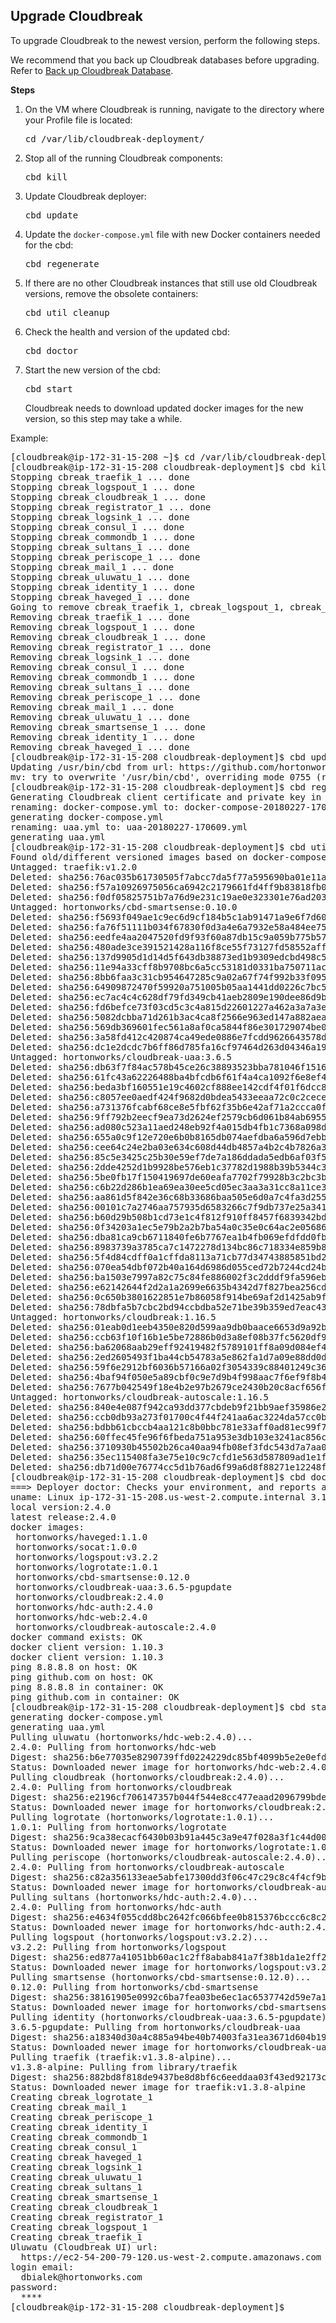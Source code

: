## Upgrade Cloudbreak

To upgrade Cloudbreak to the newest version, perform the following steps.

We recommend that you back up Cloudbreak databases before upgrading. Refer to [Back up Cloudbreak Database](cb-migrate.md#back-up-cloudbreak-database).

**Steps**


1. On the VM where Cloudbreak is running, navigate to the directory where your Profile file is located:

    <pre>cd /var/lib/cloudbreak-deployment/</pre>

2. Stop all of the running Cloudbreak components:

    <pre>cbd kill</pre>
    
3. Update Cloudbreak deployer:

    <pre>cbd update</pre>
    
3. Update the `docker-compose.yml` file with new Docker containers needed for the cbd:

    <pre>cbd regenerate</pre>
    
4. If there are no other Cloudbreak instances that still use old Cloudbreak versions, remove the obsolete containers:

    <pre>cbd util cleanup</pre>
    
5. Check the health and version of the updated cbd:

    <pre>cbd doctor</pre>
    
6. Start the new version of the cbd:

    <pre>cbd start</pre>
    
    Cloudbreak needs to download updated docker images for the new version, so this step may take a while.

Example:

<pre>
[cloudbreak@ip-172-31-15-208 ~]$ cd /var/lib/cloudbreak-deployment/
[cloudbreak@ip-172-31-15-208 cloudbreak-deployment]$ cbd kill
Stopping cbreak_traefik_1 ... done
Stopping cbreak_logspout_1 ... done
Stopping cbreak_cloudbreak_1 ... done
Stopping cbreak_registrator_1 ... done
Stopping cbreak_logsink_1 ... done
Stopping cbreak_consul_1 ... done
Stopping cbreak_commondb_1 ... done
Stopping cbreak_sultans_1 ... done
Stopping cbreak_periscope_1 ... done
Stopping cbreak_mail_1 ... done
Stopping cbreak_uluwatu_1 ... done
Stopping cbreak_identity_1 ... done
Stopping cbreak_haveged_1 ... done
Going to remove cbreak_traefik_1, cbreak_logspout_1, cbreak_cloudbreak_1, cbreak_registrator_1, cbreak_logsink_1, cbreak_consul_1, cbreak_commondb_1, cbreak_sultans_1, cbreak_periscope_1, cbreak_mail_1, cbreak_uluwatu_1, cbreak_smartsense_1, cbreak_identity_1, cbreak_haveged_1
Removing cbreak_traefik_1 ... done
Removing cbreak_logspout_1 ... done
Removing cbreak_cloudbreak_1 ... done
Removing cbreak_registrator_1 ... done
Removing cbreak_logsink_1 ... done
Removing cbreak_consul_1 ... done
Removing cbreak_commondb_1 ... done
Removing cbreak_sultans_1 ... done
Removing cbreak_periscope_1 ... done
Removing cbreak_mail_1 ... done
Removing cbreak_uluwatu_1 ... done
Removing cbreak_smartsense_1 ... done
Removing cbreak_identity_1 ... done
Removing cbreak_haveged_1 ... done
[cloudbreak@ip-172-31-15-208 cloudbreak-deployment]$ cbd update
Updating /usr/bin/cbd from url: https://github.com/hortonworks/cloudbreak-deployer/releases/download/v2.4.0/cloudbreak-deployer_2.4.0_Linux_x86_64.tgz
mv: try to overwrite '/usr/bin/cbd', overriding mode 0755 (rwxr-xr-x)? y
[cloudbreak@ip-172-31-15-208 cloudbreak-deployment]$ cbd regenerate
Generating Cloudbreak client certificate and private key in /var/lib/cloudbreak-deployment/certs with ec2-54-200-79-120.us-west-2.compute.amazonaws.com into /var/lib/cloudbreak-deployment/certs/traefik.
renaming: docker-compose.yml to: docker-compose-20180227-170609.yml
generating docker-compose.yml
renaming: uaa.yml to: uaa-20180227-170609.yml
generating uaa.yml
[cloudbreak@ip-172-31-15-208 cloudbreak-deployment]$ cbd util cleanup
Found old/different versioned images based on docker-compose.yml file: traefik:v1.2.0 hortonworks/cbd-smartsense:0.10.0 hortonworks/cloudbreak-uaa:3.6.5 hortonworks/cloudbreak:1.16.5 hortonworks/cloudbreak-autoscale:1.16.5
Untagged: traefik:v1.2.0
Deleted: sha256:76ac035b61730505f7abcc7da5f77a595690ba01e11a17d84b08b20f8a2576d2
Deleted: sha256:f57a10926975056ca6942c2179661fd4ff9b83818fb0ad95e8cdaa85a605932f
Deleted: sha256:f0df05825751b7a76d9e231c19ae0e323301e76ad20380262a74b364fe58f508
Untagged: hortonworks/cbd-smartsense:0.10.0
Deleted: sha256:f5693f049ae1c9ec6d9cf184b5c1ab91471a9e6f7d60b93eacfdf8c5ccc028b1
Deleted: sha256:fa76f51111b034f67830f0d3a4e6a7932e58a484ee7591ccefb37344cee1190a
Deleted: sha256:eedfe4aa2047520fd9f93f60a87db15c9a059b775b575d08dd85c4fd54d43928
Deleted: sha256:480ade3ce391521428a116f8ce55f73127fd58552affdc1db8cd7d62a8e10e63
Deleted: sha256:137d9905d1d14d5f643db38873ed1b9309edcbd498c5d7370263157bacbef58f
Deleted: sha256:11e94a33cff8b9708bc6a5cc53181d0331ba750711ac997a05b122cdf90023ea
Deleted: sha256:8bb6faa3c31cb954647285c9a02a67f74f992b33f095ded7cbfb1e4f2a6c36a9
Deleted: sha256:64909872470f59920a751005b05aa1441dd0226c7bc5112d7866adf33339be79
Deleted: sha256:ec7ac4c4c628df79fd349cb41aeb2809e190dee86d9bf3b1a349a7f6962cc173
Deleted: sha256:fd6befce73f03cd5c3c4a815d22601227a462a3a7a3e93962ffc4eb2e8687c14
Deleted: sha256:5082dcbba71d261b3ac4ca8f2566e963ed147a882aea51388adf682ab8d8464b
Deleted: sha256:569db369601fec561a8af0ca5844f86e301729074be023c4318c22227d20d4fb
Deleted: sha256:3a58fd412c420874ca49ede0886e7fcdd9626643578ddcc800df122671361947
Deleted: sha256:dc1e2dcdc7b6ff86d785fa16cf97464d263d04346a191c57b5ca8a66b4155861
Untagged: hortonworks/cloudbreak-uaa:3.6.5
Deleted: sha256:db63f7f84ac578b45ce26c38893523bba781046f1516e38853edb358edaafb23
Deleted: sha256:61fc43a62226488ba4bfcdb6f61f4a4ca1092f6e8ef4add196092f8fe7a2476d
Deleted: sha256:beda3bf160551e19c4602cf888ee142cdf4f01f6dcc8f63535d5825c82125f7c
Deleted: sha256:c8057ee0aedf424f9682d0bdea5433eeaa72c0c2ceced56cdb5d59ff57a69bc9
Deleted: sha256:a731376fcabf68ce8e5fbf62f35b6e42af71a2ccca0f30277133d55dc06b2278
Deleted: sha256:9ff792b2eecf9ea73d2624ef2579cb6d061b84ab6955b102afd52c83590c2c90
Deleted: sha256:ad080c523a11aed248eb92f4a015db4fb1c7368a098dc921ee38deae430764db
Deleted: sha256:655a0c9f12e720e6b0b8165db074aefdba6a596d7ebb78f8466f01049bc5dbd3
Deleted: sha256:cee64c24e2ba03e634c608d44db4857a4b2c4b7826a34134d0cad160c89a598c
Deleted: sha256:85c5e3425c25b30e59ef7de7a186ddada5edb6af03f5c944f658698faf4e7532
Deleted: sha256:2dde4252d1b9928be576eb1c37782d1988b39b5344c3c5b9af034d68836f90ab
Deleted: sha256:5be0fb17f150419697de60eafa7702f79928b3c2bc3b79c8497d6e434b93f311
Deleted: sha256:c6b22d286b1ea69ea30ee5cd05ec3aa3a31cc8a11ce3c3a72c33cb888a97834d
Deleted: sha256:aa861d5f842e36c68b33686baa505e6d0a7c4fa3d255ae2e382ef53dd79b3b66
Deleted: sha256:00101c7a2746aa757935d6583266c7f9db737e25a3411426f5dc03be78c2f8db
Deleted: sha256:b60d29b508b1cd73e1c4f812f910ff8457f6839342bdb49a932ae1819801dd85
Deleted: sha256:0f34203a1ec5e79b2a2b7ba54a0c35e0c64ac2e056866a3127d6b8b0b58a972e
Deleted: sha256:dba81ca9cb6711840fe6b7767ea1b4fb069efdfdd0fba1df07dc499d69fa6313
Deleted: sha256:8983739a3785ca7c1472278d134bc86c718334e859b85cb84ca3837792ffd856
Deleted: sha256:5f4d84cdff0a1cffda8113a71cb77d34743885851bd2678f3e7ac211c6602995
Deleted: sha256:070ea54dbf072b40a164d6986d055ced72b7244cd24b9e36cc26f543825328ea
Deleted: sha256:ba1503e7997a82c75c84fe886002f3c2dddf9fa596eb0d3535ed6dc2494d3f3b
Deleted: sha256:e62142644f2d2a1a2699e6635b4342d7f827bea256cdee58a5c6701b75dfd580
Deleted: sha256:0c650b3801622851e7b86058f914be69af2d1425ab9f834e26b29975ed193df9
Deleted: sha256:78dbfa5b7cbc2bd94ccbdba52e71be39b359ed7eac43972891b136334f5ce181
Untagged: hortonworks/cloudbreak:1.16.5
Deleted: sha256:01eab0d1eeb4350e820d599aa9db0baace6653d9a92bcfe305ffb243fb528567
Deleted: sha256:ccb63f10f16b1e5be72886b0d3a8ef08b37fc5620df9b9217a807a16f95c2c38
Deleted: sha256:ba62068aab29eff92419482f5789101ff8a09d084ef4e02131b9d3f2f8fda118
Deleted: sha256:2ed2605493f1ba44cb54783a5e862fa1d7a09e88dd0d4c7ddd7b6f4052b75714
Deleted: sha256:59f6e2912bf6036b57166a02f3054339c88401249c36b968d54e28cd0904f2ad
Deleted: sha256:4baf94f050e5a89cbf0c9e7d9b4f998aac7f6ef9f8b427cab6299f1dd3c7e6b9
Deleted: sha256:7677b042549f18e4b2e97b2679ce2430b20c8acf656faa147d08f4b91a2099c6
Untagged: hortonworks/cloudbreak-autoscale:1.16.5
Deleted: sha256:840e4e087f942ca93dd377cbdeb9f21bb9aef35986e2f689dd1c747ee7c0a21c
Deleted: sha256:ccb0db93a273f01700c4f44f241aa6ac3224da57cc0b0ce0f7998535607eb1e9
Deleted: sha256:bdbb61cbccb4aa121c8b0bbc781e33aff0ad81ec99f7897d33d70b981b15e419
Deleted: sha256:60ffec45fe96f6fbeda751a953e3db103e3241ac856ca898a61168644127da68
Deleted: sha256:3710930b45502b26ca40aa94fb08ef3fdc543d7a7aa08a5da6af0c7841339749
Deleted: sha256:35ec115408fa3e75e10c9c7cfd1e563d587809ad1e1f7865c085837fbfafb2dd
Deleted: sha256:db71d00e76774cc5d1b76ad6f99a6d8f88271e12248fbb338884850ef583f525
[cloudbreak@ip-172-31-15-208 cloudbreak-deployment]$ cbd doctor
===> Deployer doctor: Checks your environment, and reports a diagnose.
uname: Linux ip-172-31-15-208.us-west-2.compute.internal 3.10.0-327.18.2.el7.x86_64 #1 SMP Fri Apr 8 05:09:53 EDT 2016 x86_64 x86_64 x86_64 GNU/Linux
local version:2.4.0
latest release:2.4.0
docker images:
 hortonworks/haveged:1.1.0
 hortonworks/socat:1.0.0
 hortonworks/logspout:v3.2.2
 hortonworks/logrotate:1.0.1
 hortonworks/cbd-smartsense:0.12.0
 hortonworks/cloudbreak-uaa:3.6.5-pgupdate
 hortonworks/cloudbreak:2.4.0
 hortonworks/hdc-auth:2.4.0
 hortonworks/hdc-web:2.4.0
 hortonworks/cloudbreak-autoscale:2.4.0
docker command exists: OK
docker client version: 1.10.3
docker client version: 1.10.3
ping 8.8.8.8 on host: OK
ping github.com on host: OK
ping 8.8.8.8 in container: OK
ping github.com in container: OK
[cloudbreak@ip-172-31-15-208 cloudbreak-deployment]$ cbd start
generating docker-compose.yml
generating uaa.yml
Pulling uluwatu (hortonworks/hdc-web:2.4.0)...
2.4.0: Pulling from hortonworks/hdc-web
Digest: sha256:b6e77035e8290739ffd0224229dc85bf4099b5e2e0efd0bff95e8e440beddea8
Status: Downloaded newer image for hortonworks/hdc-web:2.4.0
Pulling cloudbreak (hortonworks/cloudbreak:2.4.0)...
2.4.0: Pulling from hortonworks/cloudbreak
Digest: sha256:e2196cf706147357b044f544e8cc477eaad2096799bde1a26995e4d0115aed4e
Status: Downloaded newer image for hortonworks/cloudbreak:2.4.0
Pulling logrotate (hortonworks/logrotate:1.0.1)...
1.0.1: Pulling from hortonworks/logrotate
Digest: sha256:9ca38ecacf6430b03b91a445c3a9e47f028a3f1c44d006fe9cf2869cc0621717
Status: Downloaded newer image for hortonworks/logrotate:1.0.1
Pulling periscope (hortonworks/cloudbreak-autoscale:2.4.0)...
2.4.0: Pulling from hortonworks/cloudbreak-autoscale
Digest: sha256:c82a356133eae5abfe17300dd3f06c47c29c8c4f4cf9b003c3ed85b06556a13b
Status: Downloaded newer image for hortonworks/cloudbreak-autoscale:2.4.0
Pulling sultans (hortonworks/hdc-auth:2.4.0)...
2.4.0: Pulling from hortonworks/hdc-auth
Digest: sha256:e4634f055cdd8bc2642fc066bfee0b815376bccc6c8c2e308339e7d5e8a695ea
Status: Downloaded newer image for hortonworks/hdc-auth:2.4.0
Pulling logspout (hortonworks/logspout:v3.2.2)...
v3.2.2: Pulling from hortonworks/logspout
Digest: sha256:ed877a41051bb60ac1c2ff8abab841a7f38b1da1e2ff2bb590724010887e835e
Status: Downloaded newer image for hortonworks/logspout:v3.2.2
Pulling smartsense (hortonworks/cbd-smartsense:0.12.0)...
0.12.0: Pulling from hortonworks/cbd-smartsense
Digest: sha256:38161905e0992c6ba7fea03be6ec1ac6537742d59e7a1e932cb5426325ef6ba6
Status: Downloaded newer image for hortonworks/cbd-smartsense:0.12.0
Pulling identity (hortonworks/cloudbreak-uaa:3.6.5-pgupdate)...
3.6.5-pgupdate: Pulling from hortonworks/cloudbreak-uaa
Digest: sha256:a18340d30a4c885a94be40b74003fa31ea3671d604b1939c09607d921ffe74e4
Status: Downloaded newer image for hortonworks/cloudbreak-uaa:3.6.5-pgupdate
Pulling traefik (traefik:v1.3.8-alpine)...
v1.3.8-alpine: Pulling from library/traefik
Digest: sha256:882bd8f818de9437be8d8bf6c6eeddaa03f43ed92173c2bf2cb1017c8007c65b
Status: Downloaded newer image for traefik:v1.3.8-alpine
Creating cbreak_logrotate_1
Creating cbreak_mail_1
Creating cbreak_periscope_1
Creating cbreak_identity_1
Creating cbreak_commondb_1
Creating cbreak_consul_1
Creating cbreak_haveged_1
Creating cbreak_logsink_1
Creating cbreak_uluwatu_1
Creating cbreak_sultans_1
Creating cbreak_smartsense_1
Creating cbreak_cloudbreak_1
Creating cbreak_registrator_1
Creating cbreak_logspout_1
Creating cbreak_traefik_1
Uluwatu (Cloudbreak UI) url:
  https://ec2-54-200-79-120.us-west-2.compute.amazonaws.com
login email:
  dbialek@hortonworks.com
password:
  ****
[cloudbreak@ip-172-31-15-208 cloudbreak-deployment]$ 
</pre>
    
    
